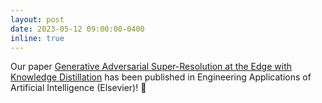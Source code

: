 ```yaml
---
layout: post
date: 2023-05-12 09:00:00-0400
inline: true
---
```


Our paper [Generative Adversarial Super-Resolution at the Edge with Knowledge Distillation](https://authors.elsevier.com/a/1h3m13OWJ94qBO) has been published in Engineering Applications of Artificial Intelligence (Elsevier)! 📸